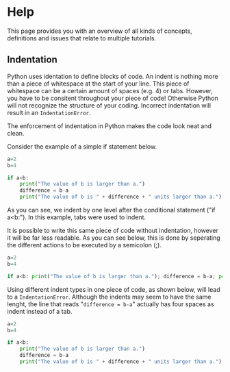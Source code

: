 # Help

This page provides you with an overview of all kinds of concepts, definitions and issues that relate to multiple tutorials.

## Indentation

Python uses identation to define blocks of code. An indent is nothing more than a piece of whitespace at the start of your line. This piece of whitespace can be a certain amount of spaces (e.g. 4) or tabs. However, you have to be consitent throughout your piece of code! Otherwise Python will not recognize the structure of your coding. Incorrect indentation will result in an ```IndentationError```.

The enforcement of indentation in Python makes the code look neat and clean.

Consider the example of a simple if statement below.

```python
a=2
b=4

if a<b:
    print("The value of b is larger than a.")
    difference = b-a
    print("The value of b is " + difference + " units larger than a.")
```

As you can see, we indent by one level after the conditional statement ("if a<b:"). In this example, tabs were used to indent. 

It is possible to write this same piece of code without indentation, however it will be far less readable.
As you can see below, this is done by seperating the different actions to be executed by a semicolon (;).

```python
a=2
b=4

if a<b: print("The value of b is larger than a."); difference = b-a; print("The value of b is " + difference + " units larger than a.")
```

Using different indent types in one piece of code, as shown below, will lead to a ```IndentationError```. Although the indents may seem to have the same lenght, the line that reads "```difference = b-a```" actually has four spaces as indent instead of a tab.

```python
a=2
b=4

if a<b:
    print("The value of b is larger than a.")
    difference = b-a
    print("The value of b is " + difference + " units larger than a.")
```